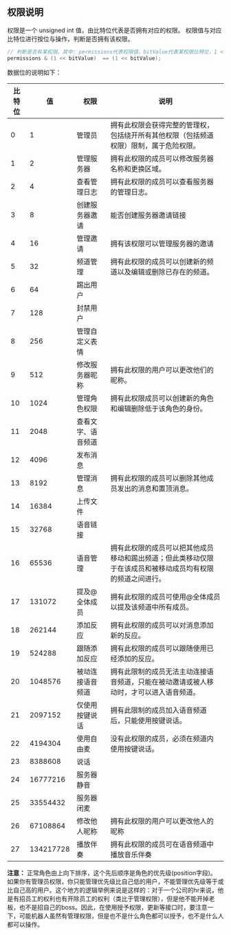 ## 权限说明

权限是一个 unsigned int 值，由比特位代表是否拥有对应的权限。
权限值与对应比特位进行按位与操作，判断是否拥有该权限。

```c
// 判断是否有某权限。其中: permissions代表权限值，bitValue代表某权限比特位，1 << bitValue 代表某权限值。
permissions & (1 << bitValue)  == (1 << bitValue);
```

数据位的说明如下：

| 比特位 | 值        | 权限               | 说明                                                                                                       |
| ------ | --------- | ------------------ | ---------------------------------------------------------------------------------------------------------- |
| 0      | 1         | 管理员             | 拥有此权限会获得完整的管理权，包括绕开所有其他权限（包括频道权限）限制，属于危险权限。                     |
| 1      | 2         | 管理服务器         | 拥有此权限的成员可以修改服务器名称和更换区域。                                                             |
| 2      | 4         | 查看管理日志       | 拥有此权限的成员可以查看服务器的管理日志。                                                                 |
| 3      | 8         | 创建服务器邀请     | 能否创建服务器邀请链接                                                                                     |
| 4      | 16        | 管理邀请           | 拥有该权限可以管理服务器的邀请                                                                             |
| 5      | 32        | 频道管理           | 拥有此权限的成员可以创建新的频道以及编辑或删除已存在的频道。                                               |
| 6      | 64        | 踢出用户           |                                                                                                            |
| 7      | 128       | 封禁用户           |                                                                                                            |
| 8      | 256       | 管理自定义表情     |                                                                                                            |
| 9      | 512       | 修改服务器昵称     | 拥有此权限的用户可以更改他们的昵称。                                                                       |
| 10     | 1024      | 管理角色权限       | 拥有此权限成员可以创建新的角色和编辑删除低于该角色的身份。                                                 |
| 11     | 2048      | 查看文字、语音频道 |                                                                                                            |
| 12     | 4096      | 发布消息           |                                                                                                            |
| 13     | 8192      | 管理消息           | 拥有此权限的成员可以删除其他成员发出的消息和置顶消息。                                                     |
| 14     | 16384     | 上传文件           |                                                                                                            |
| 15     | 32768     | 语音链接           |                                                                                                            |
| 16     | 65536     | 语音管理           | 拥有此权限的成员可以把其他成员移动和踢出频道；但此类移动仅限于在该成员和被移动成员均有权限的频道之间进行。 |
| 17     | 131072    | 提及@全体成员      | 拥有此权限的成员可使用@全体成员以提及该频道中所有成员。                                                    |
| 18     | 262144    | 添加反应           | 拥有此权限的成员可以对消息添加新的反应。                                                                   |
| 19     | 524288    | 跟随添加反应       | 拥有此权限的成员可以跟随使用已经添加的反应。                                                               |
| 20     | 1048576   | 被动连接语音频道   | 拥有此限制的成员无法主动连接语音频道，只能在被动邀请或被人移动时，才可以进入语音频道。                     |
| 21     | 2097152   | 仅使用按键说话     | 拥有此限制的成员加入语音频道后，只能使用按键说话。                                                         |
| 22     | 4194304   | 使用自由麦         | 没有此权限的成员，必须在频道内使用按键说话。                                                               |
| 23     | 8388608   | 说话               |                                                                                                            |
| 24     | 16777216  | 服务器静音         |                                                                                                            |
| 25     | 33554432  | 服务器闭麦         |                                                                                                            |
| 26     | 67108864  | 修改他人昵称       | 拥有此权限的用户可以更改他人的昵称                                                                         |
| 27     | 134217728 | 播放伴奏           | 拥有此权限的成员可在语音频道中播放音乐伴奏                                                                 |


**注意：** 正常角色由上向下排序，这个先后顺序是角色的优先级(position字段)。
如果你有管理员权限，你只能管理优先级比自己低的用户，不能管理优先级等于或比自己高的用户。这个地方的逻辑举例来说是这样的：对于一个公司的hr来说，他是有招员工的权利也有开除员工的权利（类比于管理权限），但是他不能开掉老板，也不是招自己的boss。因此，在使用授予权限，更新等接口时，要注意一下，可能机器人虽然有管理权限，但是也不是什么角色都可以授予，也不是什么人都可以操作。